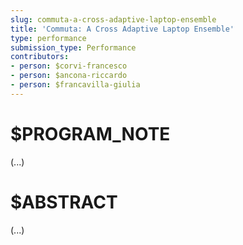 ```yaml
---
slug: commuta-a-cross-adaptive-laptop-ensemble
title: 'Commuta: A Cross Adaptive Laptop Ensemble'
type: performance
submission_type: Performance
contributors:
- person: $corvi-francesco
- person: $ancona-riccardo
- person: $francavilla-giulia
---
```


# $PROGRAM_NOTE

(...)

# $ABSTRACT

(...)